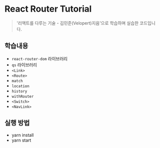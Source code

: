 # React Router Tutorial

> '리액트를 다루는 기술 - 김민준(Velopert)지음'으로 학습하며 실습한 코드입니다.

## 학습내용

- `react-router-dom` 라이브러리
- `qs` 라이브러리
- `<Link>`
- `<Route>`
- `match`
- `location`
- `history`
- `withRouter`
- `<Switch>`
- `<NavLink>`

## 실행 방법

- yarn install
- yarn start
